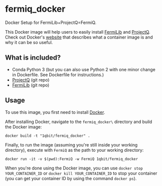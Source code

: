 # fermiq_docker
Docker Setup for FermiLib+ProjectQ=FermiQ.

This Docker image will help users to easily install [FermiLib](https://github.com/ProjectQ-Framework/FermiLib.git) and [ProjectQ](https://github.com/ProjectQ-Framework/ProjectQ). Check out Docker's [website](https://www.docker.com/what-container) that describes what a container image is and why it can be so useful. 

## What is included?
- Conda Python 3 (but you can also use Python 2 with one minor change in Dockerfile. See Dockerfile for instructions.)
- [ProjectQ](https://github.com/ProjectQ-Framework/ProjectQ) (git repo) 
- [FermiLib](https://github.com/ProjectQ-Framework/FermiLib.git) (git repo)

## Usage

To use this image, you first need to install [Docker](https://www.docker.com/).

After installing Docker, navigate to the `fermiq_docker\` directory and build the Docker image:

```
docker build -t "1qbit/fermiq_docker" .
```

Finally, to run the image (assuming you're still inside your working directory), execute with `FermiQ` as the path to your working directory:

```
docker run -it -v $(pwd):FermiQ -w FermiQ 1qbit/fermiq_docker
```

When you're done using the Docker image, you can use `docker stop YOUR_CONTAINER_ID` or `docker kill YOUR_CONTAINER_ID` to stop your container (you can get your container ID by using the command `docker ps`).
